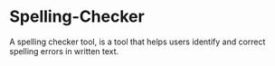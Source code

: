 # Spelling-Checker
A spelling checker tool, is a tool that helps users identify and correct spelling errors in written text. 
